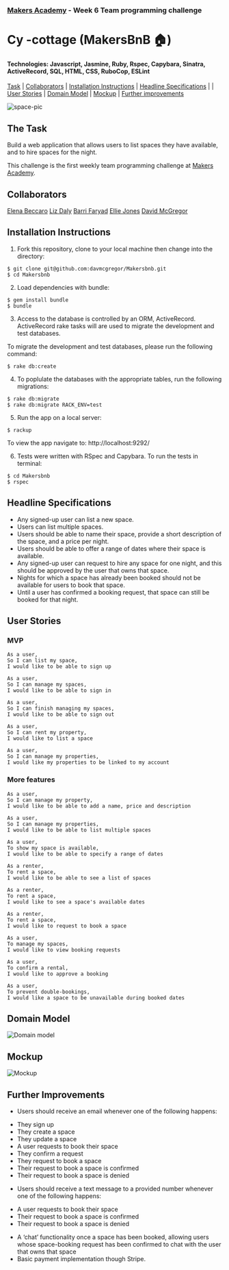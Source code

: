 ### [Makers Academy](http://www.makersacademy.com) - Week 6 Team programming challenge 

# Cy -cottage (MakersBnB 🏠)

#### Technologies: Javascript, Jasmine, Ruby, Rspec, Capybara, Sinatra, ActiveRecord, SQL, HTML, CSS, RuboCop, ESLint

[Task](#Task) | [Collaborators](#Collaborators) | [Installation Instructions](#Installation) | [Headline Specifications](#Headline_Specifications) | | [User Stories](#User_Stories) | [Domain Model](#Domain_Model) | [Mockup](#Mockup) | [Further improvements](#Further_Improvements)

![space-pic](space-pic.jpg)

## <a name="Task">The Task</a>

Build a web application that allows users to list spaces they have available, and to hire spaces for the night.

This challenge is the first weekly team programming challenge at [Makers Academy](https://github.com/makersacademy).

## <a name="Collaborators">Collaborators</a>

[Elena Beccaro](https://github.com/elebecca)
[Liz Daly](https://github.com/lookupdaily)
[Barri Faryad](https://github.com/BarriF13)
[Ellie Jones](https://github.com/EllieRichardsonJones)
[David McGregor](https://github.com/davmcgregor)

## <a name="Installation">Installation Instructions</a>

1. Fork this repository, clone to your local machine then change into the directory:
```
$ git clone git@github.com:davmcgregor/Makersbnb.git
$ cd Makersbnb
```

2. Load dependencies with bundle:
```
$ gem install bundle
$ bundle
```

3. Access to the database is controlled by an ORM, ActiveRecord. ActiveRecord rake tasks will are used to migrate the development and test databases. 

To migrate the development and test databases, please run the following command:
```
$ rake db:create
```

4. To poplulate the databases with the appropriate tables, run the following migrations:
```
$ rake db:migrate
$ rake db:migrate RACK_ENV=test
```

5. Run the app on a local server: 
```
$ rackup
```
To view the app navigate to: http://localhost:9292/

6. Tests were written with RSpec and Capybara. To run the tests in terminal: 
```
$ cd Makersbnb
$ rspec
```

## <a name="Headline_Specifications">Headline Specifications</a>

* Any signed-up user can list a new space.
* Users can list multiple spaces.
* Users should be able to name their space, provide a short description of the space, and a price per night.
* Users should be able to offer a range of dates where their space is available.
* Any signed-up user can request to hire any space for one night, and this should be approved by the user that owns that space.
* Nights for which a space has already been booked should not be available for users to book that space.
* Until a user has confirmed a booking request, that space can still be booked for that night.

## <a name="User_Stories">User Stories</a>

### MVP

```
As a user,
So I can list my space,
I would like to be able to sign up
```
```
As a user,
So I can manage my spaces,
I would like to be able to sign in
```
```
As a user,
So I can finish managing my spaces,
I would like to be able to sign out
```
```
As a user,
So I can rent my property,
I would like to list a space
```
```
As a user,
So I can manage my properties,
I would like my properties to be linked to my account
```

### More features

```
As a user,
So I can manage my property,
I would like to be able to add a name, price and description
```
```
As a user,
So I can manage my properties,
I would like to be able to list multiple spaces   
```
```
As a user,
To show my space is available,
I would like to be able to specify a range of dates
```
```
As a renter,
To rent a space,
I would like to be able to see a list of spaces
```
```
As a renter,
To rent a space,
I would like to see a space's available dates
```
```
As a renter,
To rent a space,
I would like to request to book a space
```
```
As a user,
To manage my spaces,
I would like to view booking requests
```
```
As a user,
To confirm a rental,
I would like to approve a booking
```
```
As a user,
To prevent double-bookings,
I would like a space to be unavailable during booked dates 
```

## <a name="Domain_Model">Domain Model</a>

![Domain model](Domain_model.jpg)

## <a name="Mockup">Mockup</a>

![Mockup](Mockup.jpg)

## <a name="Further_Improvements">Further Improvements</a>

* Users should receive an email whenever one of the following happens:
- They sign up
- They create a space
- They update a space
- A user requests to book their space
- They confirm a request
- They request to book a space
- Their request to book a space is confirmed
- Their request to book a space is denied
* Users should receive a text message to a provided number whenever one of the following happens:
- A user requests to book their space
- Their request to book a space is confirmed
- Their request to book a space is denied
* A ‘chat’ functionality once a space has been booked, allowing users whose space-booking request has been confirmed to chat with the user that owns that space
* Basic payment implementation though Stripe.